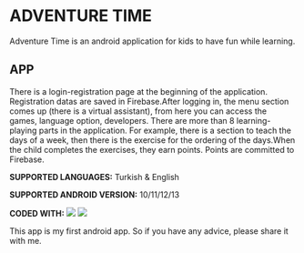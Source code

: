 
# ADVENTURE TIME

Adventure Time is an android application for kids to have fun while learning.

## APP
There is a login-registration page at the beginning of the application. Registration datas are saved in Firebase.After logging in, the menu section comes up (there is a virtual assistant), from here you can access the games, language option, developers. There are more than 8 learning-playing parts in the application. For example, there is a section to teach the days of a week, then there is the exercise for the ordering of the days.When the child completes the exercises, they earn points. Points are committed to Firebase.

**SUPPORTED LANGUAGES:** Turkish & English

**SUPPORTED ANDROID VERSION:** 10/11/12/13

**CODED WITH:** ![](https://img.shields.io/badge/JavaScript-F7DF1E?style=for-the-badge&logo=javascript&logoColor=black) ![](https://img.shields.io/badge/Android_Studio-3DDC84?style=for-the-badge&logo=android-studio&logoColor=white)

This app is my first android app. So if you have any advice, please share it with me.
